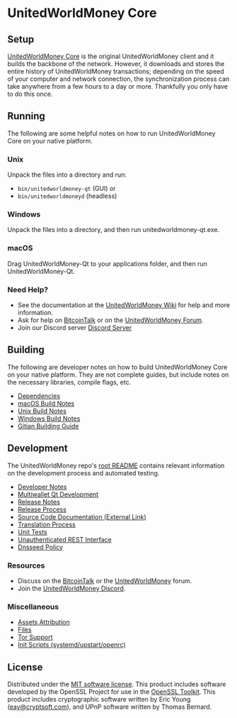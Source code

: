 UnitedWorldMoney Core
=============

Setup
---------------------
[UnitedWorldMoney Core](http://unitedworldmoney.org/wallet) is the original UnitedWorldMoney client and it builds the backbone of the network. However, it downloads and stores the entire history of UnitedWorldMoney transactions; depending on the speed of your computer and network connection, the synchronization process can take anywhere from a few hours to a day or more. Thankfully you only have to do this once.

Running
---------------------
The following are some helpful notes on how to run UnitedWorldMoney Core on your native platform.

### Unix

Unpack the files into a directory and run:

- `bin/unitedworldmoney-qt` (GUI) or
- `bin/unitedworldmoneyd` (headless)

### Windows

Unpack the files into a directory, and then run unitedworldmoney-qt.exe.

### macOS

Drag UnitedWorldMoney-Qt to your applications folder, and then run UnitedWorldMoney-Qt.

### Need Help?

* See the documentation at the [UnitedWorldMoney Wiki](https://github.com/UnitedWorldMoney-Project/UnitedWorldMoney/wiki)
for help and more information.
* Ask for help on [BitcoinTalk](https://bitcointalk.org/index.php?topic=1262920.0) or on the [UnitedWorldMoney Forum](http://forum.unitedworldmoney.org/).
* Join our Discord server [Discord Server](https://discord.unitedworldmoney.org)

Building
---------------------
The following are developer notes on how to build UnitedWorldMoney Core on your native platform. They are not complete guides, but include notes on the necessary libraries, compile flags, etc.

- [Dependencies](dependencies.md)
- [macOS Build Notes](build-osx.md)
- [Unix Build Notes](build-unix.md)
- [Windows Build Notes](build-windows.md)
- [Gitian Building Guide](gitian-building.md)

Development
---------------------
The UnitedWorldMoney repo's [root README](/README.md) contains relevant information on the development process and automated testing.

- [Developer Notes](developer-notes.md)
- [Multiwallet Qt Development](multiwallet-qt.md)
- [Release Notes](release-notes.md)
- [Release Process](release-process.md)
- [Source Code Documentation (External Link)](https://www.fuzzbawls.pw/unitedworldmoney/doxygen/)
- [Translation Process](translation_process.md)
- [Unit Tests](unit-tests.md)
- [Unauthenticated REST Interface](REST-interface.md)
- [Dnsseed Policy](dnsseed-policy.md)

### Resources
* Discuss on the [BitcoinTalk](https://bitcointalk.org/index.php?topic=1262920.0) or the [UnitedWorldMoney](http://forum.unitedworldmoney.org/) forum.
* Join the [UnitedWorldMoney Discord](https://discord.unitedworldmoney.org).

### Miscellaneous
- [Assets Attribution](assets-attribution.md)
- [Files](files.md)
- [Tor Support](tor.md)
- [Init Scripts (systemd/upstart/openrc)](init.md)

License
---------------------
Distributed under the [MIT software license](/COPYING).
This product includes software developed by the OpenSSL Project for use in the [OpenSSL Toolkit](https://www.openssl.org/). This product includes
cryptographic software written by Eric Young ([eay@cryptsoft.com](mailto:eay@cryptsoft.com)), and UPnP software written by Thomas Bernard.
